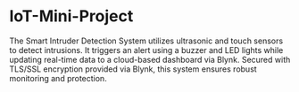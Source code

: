 # IoT-Mini-Project
The Smart Intruder Detection System utilizes ultrasonic and touch sensors to detect intrusions. It triggers an alert using a buzzer and LED lights while updating real-time data to a cloud-based dashboard via Blynk. Secured with TLS/SSL encryption provided via Blynk, this system ensures robust monitoring and protection.

